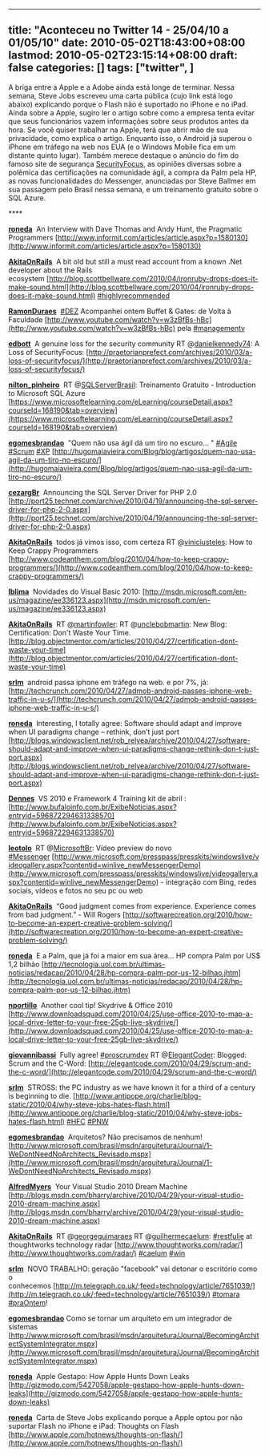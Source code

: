
---
title: "Aconteceu no Twitter 14 - 25/04/10 a 01/05/10"
date: 2010-05-02T18:43:00+08:00
lastmod: 2010-05-02T23:15:14+08:00
draft: false
categories: []
tags: ["twitter", ]
---


A briga entre a Apple e a Adobe ainda está longe de terminar. Nessa semana, Steve Jobs escreveu uma carta pública (cujo link está logo abaixo) explicando porque o Flash não é suportado no iPhone e no iPad. Ainda sobre a Apple, sugiro ler o artigo sobre como a empresa tenta evitar que seus funcionários vazem informações sobre seus produtos antes da hora. Se você quiser trabalhar na Apple, terá que abrir mão de sua privacidade, como explica o artigo. Enquanto isso, o Android já superou o iPhone em tráfego na web nos EUA (e o Windows Mobile fica em um distante quinto lugar). Também merece destaque o anúncio do fim do famoso site de segurança [SecurityFocus](http://www.securityfocus.com/), as opiniões diversas sobre a polêmica das certificações na comunidade ágil, a compra da Palm pela HP, as novas funcionalidades do Messenger, anunciadas por Steve Ballmer em sua passagem pelo Brasil nessa semana, e um treinamento gratuito sobre o SQL Azure.

<span class="status-body"><span class="status-content">****</span></span>

<span class="status-body"><span class="status-content">**[roneda](http://twitter.com/roneda)**  <span class="entry-content">An Interview with Dave Thomas and Andy Hunt, the Pragmatic Programmers [http://www.informit.com/articles/article.aspx?p=1580130](http://www.informit.com/articles/article.aspx?p=1580130)</span></span></span>

<span class="status-body"><span class="status-content"><span class="entry-content"><span class="status-body"><span class="status-content">**[AkitaOnRails](http://twitter.com/AkitaOnRails)**  <span class="entry-content">A bit old but still a must read account from a known .Net developer about the Rails ecosystem [http://blog.scottbellware.com/2010/04/ironruby-drops-does-it-make-sound.html](http://blog.scottbellware.com/2010/04/ironruby-drops-does-it-make-sound.html) [#highlyrecommended](http://twitter.com/search?q=%23highlyrecommended "#highlyrecommended")</span></span></span></span></span></span>

<span class="status-body"><span class="status-content"><span class="entry-content"><span class="status-body"><span class="status-content"><span class="entry-content"><span class="status-body"><span class="status-content">**[RamonDuraes](http://twitter.com/RamonDuraes)**  <span class="entry-content">[#DEZ](http://twitter.com/search?q=%23DEZ "#DEZ") Acompanhei ontem Buffet & Gates: de Volta à Faculdade [http://www.youtube.com/watch?v=w3zBfBs-hBc](http://www.youtube.com/watch?v=w3zBfBs-hBc) pela [#managementv](http://twitter.com/search?q=%23managementv "#managementv")</span></span></span></span></span></span></span></span></span>

<span class="status-body"><span class="status-content"><span class="entry-content"><span class="status-body"><span class="status-content"><span class="entry-content"><span class="status-body"><span class="status-content"><span class="entry-content"><span class="status-body"><span class="status-content">**[edbott](http://twitter.com/edbott)**  <span class="entry-content">A genuine loss for the security community RT @[danielkennedy74](http://twitter.com/danielkennedy74): A Loss of SecurityFocus: [http://praetorianprefect.com/archives/2010/03/a-loss-of-securityfocus/](http://praetorianprefect.com/archives/2010/03/a-loss-of-securityfocus/)</span></span></span></span></span></span></span></span></span></span></span></span>

<span class="status-body"><span class="status-content"><span class="entry-content"><span class="status-body"><span class="status-content"><span class="entry-content"><span class="status-body"><span class="status-content"><span class="entry-content"><span class="status-body"><span class="status-content"><span class="entry-content"><span class="status-body"><span class="status-content">**[nilton_pinheiro](http://twitter.com/nilton_pinheiro)**  <span class="entry-content">RT @[SQLServerBrasil](http://twitter.com/SQLServerBrasil): Treinamento Gratuito - Introduction to Microsoft SQL Azure [https://www.microsoftelearning.com/eLearning/courseDetail.aspx?courseId=168190&tab=overview](https://www.microsoftelearning.com/eLearning/courseDetail.aspx?courseId=168190&tab=overview)</span></span></span></span></span></span></span></span></span></span></span></span></span></span></span>

<span class="status-body"><span class="status-content"><span class="entry-content"><span class="status-body"><span class="status-content"><span class="entry-content"><span class="status-body"><span class="status-content"><span class="entry-content"><span class="status-body"><span class="status-content"><span class="entry-content"><span class="status-body"><span class="status-content"><span class="entry-content"><span class="status-body"><span class="status-content">**[egomesbrandao](http://twitter.com/egomesbrandao)**  <span class="entry-content">"Quem não usa ágil dá um tiro no escuro... " [#Agile](http://twitter.com/search?q=%23Agile "#Agile") [#Scrum](http://twitter.com/search?q=%23Scrum "#Scrum") [#XP](http://twitter.com/search?q=%23XP "#XP") [http://hugomaiavieira.com/Blog/blog/artigos/quem-nao-usa-agil-da-um-tiro-no-escuro/](http://hugomaiavieira.com/Blog/blog/artigos/quem-nao-usa-agil-da-um-tiro-no-escuro/)</span></span></span></span></span></span></span></span></span></span></span></span></span></span></span></span></span></span>

<span class="status-body"><span class="status-content"><span class="entry-content"><span class="status-body"><span class="status-content"><span class="entry-content"><span class="status-body"><span class="status-content"><span class="entry-content"><span class="status-body"><span class="status-content"><span class="entry-content"><span class="status-body"><span class="status-content"><span class="entry-content"><span class="status-body"><span class="status-content"><span class="entry-content"><span class="status-body"><span class="status-content">**[cezargBr](http://twitter.com/cezargBr)**  <span class="entry-content">Announcing the SQL Server Driver for PHP 2.0 [http://port25.technet.com/archive/2010/04/19/announcing-the-sql-server-driver-for-php-2-0.aspx](http://port25.technet.com/archive/2010/04/19/announcing-the-sql-server-driver-for-php-2-0.aspx)</span></span></span></span></span></span></span></span></span></span></span></span></span></span></span></span></span></span></span></span></span>

<span class="status-body"><span class="status-content"><span class="entry-content"><span class="status-body"><span class="status-content"><span class="entry-content"><span class="status-body"><span class="status-content"><span class="entry-content"><span class="status-body"><span class="status-content"><span class="entry-content"><span class="status-body"><span class="status-content"><span class="entry-content"><span class="status-body"><span class="status-content"><span class="entry-content"><span class="status-body"><span class="status-content"><span class="entry-content"><span class="status-body"><span class="status-content">**[AkitaOnRails](http://twitter.com/AkitaOnRails)**  <span class="entry-content">todos já vimos isso, com certeza RT @[viniciusteles](http://twitter.com/viniciusteles): How to Keep Crappy Programmers [http://www.codeanthem.com/blog/2010/04/how-to-keep-crappy-programmers/](http://www.codeanthem.com/blog/2010/04/how-to-keep-crappy-programmers/)</span></span></span></span></span></span></span></span></span></span></span></span></span></span></span></span></span></span></span></span></span></span></span></span>

<span class="status-body"><span class="status-content"><span class="entry-content"><span class="status-body"><span class="status-content"><span class="entry-content"><span class="status-body"><span class="status-content"><span class="entry-content"><span class="status-body"><span class="status-content"><span class="entry-content"><span class="status-body"><span class="status-content"><span class="entry-content"><span class="status-body"><span class="status-content"><span class="entry-content"><span class="status-body"><span class="status-content"><span class="entry-content"><span class="status-body"><span class="status-content"><span class="entry-content"><span class="status-body"><span class="status-content">**[lblima](http://twitter.com/lblima)**  <span class="entry-content">Novidades do Visual Basic 2010: [http://msdn.microsoft.com/en-us/magazine/ee336123.aspx](http://msdn.microsoft.com/en-us/magazine/ee336123.aspx)</span></span></span></span></span></span></span></span></span></span></span></span></span></span></span></span></span></span></span></span></span></span></span></span></span></span></span>

<span class="status-body"><span class="status-content"><span class="entry-content"><span class="status-body"><span class="status-content"><span class="entry-content"><span class="status-body"><span class="status-content"><span class="entry-content"><span class="status-body"><span class="status-content"><span class="entry-content"><span class="status-body"><span class="status-content"><span class="entry-content"><span class="status-body"><span class="status-content"><span class="entry-content"><span class="status-body"><span class="status-content"><span class="entry-content"><span class="status-body"><span class="status-content"><span class="entry-content"><span class="status-body"><span class="status-content"><span class="entry-content"><span class="status-body"><span class="status-content">**[AkitaOnRails](http://twitter.com/AkitaOnRails)**  <span class="entry-content">RT @[martinfowler](http://twitter.com/martinfowler): RT @[unclebobmartin](http://twitter.com/unclebobmartin): New Blog: Certification: Don't Waste Your Time. [http://blog.objectmentor.com/articles/2010/04/27/certification-dont-waste-your-time](http://blog.objectmentor.com/articles/2010/04/27/certification-dont-waste-your-time)</span></span></span></span></span></span></span></span></span></span></span></span></span></span></span></span></span></span></span></span></span></span></span></span></span></span></span></span></span></span>

<span class="status-body"><span class="status-content"><span class="entry-content"><span class="status-body"><span class="status-content"><span class="entry-content"><span class="status-body"><span class="status-content"><span class="entry-content"><span class="status-body"><span class="status-content"><span class="entry-content"><span class="status-body"><span class="status-content"><span class="entry-content"><span class="status-body"><span class="status-content"><span class="entry-content"><span class="status-body"><span class="status-content"><span class="entry-content"><span class="status-body"><span class="status-content"><span class="entry-content"><span class="status-body"><span class="status-content"><span class="entry-content"><span class="status-body"><span class="status-content"><span class="entry-content"><span class="status-body"><span class="status-content">**[srlm](http://twitter.com/srlm)**  <span class="entry-content">android passa iphone em tráfego na web. e por 7%, já: [http://techcrunch.com/2010/04/27/admob-android-passes-iphone-web-traffic-in-u-s/](http://techcrunch.com/2010/04/27/admob-android-passes-iphone-web-traffic-in-u-s/)</span></span></span></span></span></span></span></span></span></span></span></span></span></span></span></span></span></span></span></span></span></span></span></span></span></span></span></span></span></span></span></span></span>

<span class="status-body"><span class="status-content"><span class="entry-content"><span class="status-body"><span class="status-content"><span class="entry-content"><span class="status-body"><span class="status-content"><span class="entry-content"><span class="status-body"><span class="status-content"><span class="entry-content"><span class="status-body"><span class="status-content"><span class="entry-content"><span class="status-body"><span class="status-content"><span class="entry-content"><span class="status-body"><span class="status-content"><span class="entry-content"><span class="status-body"><span class="status-content"><span class="entry-content"><span class="status-body"><span class="status-content"><span class="entry-content"><span class="status-body"><span class="status-content"><span class="entry-content"><span class="status-body"><span class="status-content"><span class="entry-content"><span class="status-body"><span class="status-content">**[roneda](http://twitter.com/roneda)**  <span class="entry-content">Interesting, I totally agree: Software should adapt and improve when UI paradigms change – rethink, don’t just port   
[http://blogs.windowsclient.net/rob_relyea/archive/2010/04/27/software-should-adapt-and-improve-when-ui-paradigms-change-rethink-don-t-just-port.aspx](http://blogs.windowsclient.net/rob_relyea/archive/2010/04/27/software-should-adapt-and-improve-when-ui-paradigms-change-rethink-don-t-just-port.aspx)</span></span></span></span></span></span></span></span></span></span></span></span></span></span></span></span></span></span></span></span></span></span></span></span></span></span></span></span></span></span></span></span></span></span></span></span>

<span class="status-body"><span class="status-content"><span class="entry-content"><span class="status-body"><span class="status-content"><span class="entry-content"><span class="status-body"><span class="status-content"><span class="entry-content"><span class="status-body"><span class="status-content"><span class="entry-content"><span class="status-body"><span class="status-content"><span class="entry-content"><span class="status-body"><span class="status-content"><span class="entry-content"><span class="status-body"><span class="status-content"><span class="entry-content"><span class="status-body"><span class="status-content"><span class="entry-content"><span class="status-body"><span class="status-content"><span class="entry-content"><span class="status-body"><span class="status-content"><span class="entry-content"><span class="status-body"><span class="status-content"><span class="entry-content"><span class="status-body"><span class="status-content"><span class="entry-content"><span class="status-body"><span class="status-content">**[Dennes](http://twitter.com/Dennes)**  <span class="entry-content">VS 2010 e Framework 4 Training kit de abril : [http://www.bufaloinfo.com.br/ExibeNoticias.aspx?entryid=596872294631338570](http://www.bufaloinfo.com.br/ExibeNoticias.aspx?entryid=596872294631338570)</span></span></span></span></span></span></span></span></span></span></span></span></span></span></span></span></span></span></span></span></span></span></span></span></span></span></span></span></span></span></span></span></span></span></span></span></span></span></span>

<span class="status-body"><span class="status-content"><span class="entry-content"><span class="status-body"><span class="status-content"><span class="entry-content"><span class="status-body"><span class="status-content"><span class="entry-content"><span class="status-body"><span class="status-content"><span class="entry-content"><span class="status-body"><span class="status-content"><span class="entry-content"><span class="status-body"><span class="status-content"><span class="entry-content"><span class="status-body"><span class="status-content"><span class="entry-content"><span class="status-body"><span class="status-content"><span class="entry-content"><span class="status-body"><span class="status-content"><span class="entry-content"><span class="status-body"><span class="status-content"><span class="entry-content"><span class="status-body"><span class="status-content"><span class="entry-content"><span class="status-body"><span class="status-content"><span class="entry-content"><span class="status-body"><span class="status-content"><span class="entry-content"><span class="status-body"><span class="status-content">**[leotolo](http://twitter.com/leotolo)**  <span class="entry-content">RT @[MicrosoftBr](http://twitter.com/MicrosoftBr): Vídeo preview do novo [#Messenger](http://twitter.com/search?q=%23Messenger "#Messenger") [http://www.microsoft.com/presspass/presskits/windowslive/videogallery.aspx?contentid=winlive_newMessengerDemo](http://www.microsoft.com/presspass/presskits/windowslive/videogallery.aspx?contentid=winlive_newMessengerDemo) - integração com Bing, redes sociais, vídeos e fotos no seu pc ou web</span></span></span></span></span></span></span></span></span></span></span></span></span></span></span></span></span></span></span></span></span></span></span></span></span></span></span></span></span></span></span></span></span></span></span></span></span></span></span></span></span></span>

<span class="status-body"><span class="status-content"><span class="entry-content"><span class="status-body"><span class="status-content"><span class="entry-content"><span class="status-body"><span class="status-content"><span class="entry-content"><span class="status-body"><span class="status-content"><span class="entry-content"><span class="status-body"><span class="status-content"><span class="entry-content"><span class="status-body"><span class="status-content"><span class="entry-content"><span class="status-body"><span class="status-content"><span class="entry-content"><span class="status-body"><span class="status-content"><span class="entry-content"><span class="status-body"><span class="status-content"><span class="entry-content"><span class="status-body"><span class="status-content"><span class="entry-content"><span class="status-body"><span class="status-content"><span class="entry-content"><span class="status-body"><span class="status-content"><span class="entry-content"><span class="status-body"><span class="status-content"><span class="entry-content"><span class="status-body"><span class="status-content"><span class="entry-content"><span class="status-body"><span class="status-content">**[AkitaOnRails](http://twitter.com/AkitaOnRails)**  <span class="entry-content">“Good judgment comes from experience. Experience comes from bad judgment.” - Will Rogers [http://softwarecreation.org/2010/how-to-become-an-expert-creative-problem-solving/](http://softwarecreation.org/2010/how-to-become-an-expert-creative-problem-solving/)</span></span></span></span></span></span></span></span></span></span></span></span></span></span></span></span></span></span></span></span></span></span></span></span></span></span></span></span></span></span></span></span></span></span></span></span></span></span></span></span></span></span></span></span></span>

<span class="status-body"><span class="status-content"><span class="entry-content"><span class="status-body"><span class="status-content"><span class="entry-content"><span class="status-body"><span class="status-content"><span class="entry-content"><span class="status-body"><span class="status-content"><span class="entry-content"><span class="status-body"><span class="status-content"><span class="entry-content"><span class="status-body"><span class="status-content"><span class="entry-content"><span class="status-body"><span class="status-content"><span class="entry-content"><span class="status-body"><span class="status-content"><span class="entry-content"><span class="status-body"><span class="status-content"><span class="entry-content"><span class="status-body"><span class="status-content"><span class="entry-content"><span class="status-body"><span class="status-content"><span class="entry-content"><span class="status-body"><span class="status-content"><span class="entry-content"><span class="status-body"><span class="status-content"><span class="entry-content"><span class="status-body"><span class="status-content"><span class="entry-content"><span class="status-body"><span class="status-content"><span class="entry-content"><span class="status-body"><span class="status-content">**[roneda](http://twitter.com/roneda)**  <span class="entry-content">E a Palm, que já foi a maior em sua área... HP compra Palm por US$ 1,2 bilhão [http://tecnologia.uol.com.br/ultimas-noticias/redacao/2010/04/28/hp-compra-palm-por-us-12-bilhao.jhtm](http://tecnologia.uol.com.br/ultimas-noticias/redacao/2010/04/28/hp-compra-palm-por-us-12-bilhao.jhtm)</span></span></span></span></span></span></span></span></span></span></span></span></span></span></span></span></span></span></span></span></span></span></span></span></span></span></span></span></span></span></span></span></span></span></span></span></span></span></span></span></span></span></span></span></span></span></span></span>

<span class="status-body"><span class="status-content"><span class="entry-content"><span class="status-body"><span class="status-content"><span class="entry-content"><span class="status-body"><span class="status-content"><span class="entry-content"><span class="status-body"><span class="status-content"><span class="entry-content"><span class="status-body"><span class="status-content"><span class="entry-content"><span class="status-body"><span class="status-content"><span class="entry-content"><span class="status-body"><span class="status-content"><span class="entry-content"><span class="status-body"><span class="status-content"><span class="entry-content"><span class="status-body"><span class="status-content"><span class="entry-content"><span class="status-body"><span class="status-content"><span class="entry-content"><span class="status-body"><span class="status-content"><span class="entry-content"><span class="status-body"><span class="status-content"><span class="entry-content"><span class="status-body"><span class="status-content"><span class="entry-content"><span class="status-body"><span class="status-content"><span class="entry-content"><span class="status-body"><span class="status-content"><span class="entry-content"><span class="status-body"><span class="status-content"><span class="entry-content"><span class="status-body"><span class="status-content">**[nportillo](http://twitter.com/nportillo)**  <span class="entry-content">Another cool tip! Skydrive & Office 2010 [http://www.downloadsquad.com/2010/04/25/use-office-2010-to-map-a-local-drive-letter-to-your-free-25gb-live-skydrive/](http://www.downloadsquad.com/2010/04/25/use-office-2010-to-map-a-local-drive-letter-to-your-free-25gb-live-skydrive/)</span></span></span></span></span></span></span></span></span></span></span></span></span></span></span></span></span></span></span></span></span></span></span></span></span></span></span></span></span></span></span></span></span></span></span></span></span></span></span></span></span></span></span></span></span></span></span></span></span></span></span>

<span class="status-body"><span class="status-content"><span class="entry-content"><span class="status-body"><span class="status-content"><span class="entry-content"><span class="status-body"><span class="status-content"><span class="entry-content"><span class="status-body"><span class="status-content"><span class="entry-content"><span class="status-body"><span class="status-content"><span class="entry-content"><span class="status-body"><span class="status-content"><span class="entry-content"><span class="status-body"><span class="status-content"><span class="entry-content"><span class="status-body"><span class="status-content"><span class="entry-content"><span class="status-body"><span class="status-content"><span class="entry-content"><span class="status-body"><span class="status-content"><span class="entry-content"><span class="status-body"><span class="status-content"><span class="entry-content"><span class="status-body"><span class="status-content"><span class="entry-content"><span class="status-body"><span class="status-content"><span class="entry-content"><span class="status-body"><span class="status-content"><span class="entry-content"><span class="status-body"><span class="status-content"><span class="entry-content"><span class="status-body"><span class="status-content"><span class="entry-content"><span class="status-body"><span class="status-content"><span class="entry-content"><span class="status-body"><span class="status-content">**[giovannibassi](http://twitter.com/giovannibassi)**  <span class="entry-content">Fully agree! [#proscrumdev](http://twitter.com/search?q=%23proscrumdev "#proscrumdev") RT @[ElegantCoder](http://twitter.com/ElegantCoder): Blogged: Scrum and the C-Word: [http://elegantcode.com/2010/04/29/scrum-and-the-c-word/](http://elegantcode.com/2010/04/29/scrum-and-the-c-word/)</span></span></span></span></span></span></span></span></span></span></span></span></span></span></span></span></span></span></span></span></span></span></span></span></span></span></span></span></span></span></span></span></span></span></span></span></span></span></span></span></span></span></span></span></span></span></span></span></span></span></span></span></span></span>

<span class="status-body"><span class="status-content"><span class="entry-content"><span class="status-body"><span class="status-content"><span class="entry-content"><span class="status-body"><span class="status-content"><span class="entry-content"><span class="status-body"><span class="status-content"><span class="entry-content"><span class="status-body"><span class="status-content"><span class="entry-content"><span class="status-body"><span class="status-content"><span class="entry-content"><span class="status-body"><span class="status-content"><span class="entry-content"><span class="status-body"><span class="status-content"><span class="entry-content"><span class="status-body"><span class="status-content"><span class="entry-content"><span class="status-body"><span class="status-content"><span class="entry-content"><span class="status-body"><span class="status-content"><span class="entry-content"><span class="status-body"><span class="status-content"><span class="entry-content"><span class="status-body"><span class="status-content"><span class="entry-content"><span class="status-body"><span class="status-content"><span class="entry-content"><span class="status-body"><span class="status-content"><span class="entry-content"><span class="status-body"><span class="status-content"><span class="entry-content"><span class="status-body"><span class="status-content"><span class="entry-content"><span class="status-body"><span class="status-content"><span class="entry-content"><span class="status-body"><span class="status-content">**[srlm](http://twitter.com/srlm)**  <span class="entry-content">STROSS: the PC industry as we have known it for a third of a century is beginning to die. [http://www.antipope.org/charlie/blog-static/2010/04/why-steve-jobs-hates-flash.html](http://www.antipope.org/charlie/blog-static/2010/04/why-steve-jobs-hates-flash.html) [#HFC](http://twitter.com/search?q=%23HFC "#HFC") [#PNW](http://twitter.com/search?q=%23PNW "#PNW")</span></span></span></span></span></span></span></span></span></span></span></span></span></span></span></span></span></span></span></span></span></span></span></span></span></span></span></span></span></span></span></span></span></span></span></span></span></span></span></span></span></span></span></span></span></span></span></span></span></span></span></span></span></span></span></span></span>

<span class="status-body"><span class="status-content"><span class="entry-content"><span class="status-body"><span class="status-content"><span class="entry-content"><span class="status-body"><span class="status-content"><span class="entry-content"><span class="status-body"><span class="status-content"><span class="entry-content"><span class="status-body"><span class="status-content"><span class="entry-content"><span class="status-body"><span class="status-content"><span class="entry-content"><span class="status-body"><span class="status-content"><span class="entry-content"><span class="status-body"><span class="status-content"><span class="entry-content"><span class="status-body"><span class="status-content"><span class="entry-content"><span class="status-body"><span class="status-content"><span class="entry-content"><span class="status-body"><span class="status-content"><span class="entry-content"><span class="status-body"><span class="status-content"><span class="entry-content"><span class="status-body"><span class="status-content"><span class="entry-content"><span class="status-body"><span class="status-content"><span class="entry-content"><span class="status-body"><span class="status-content"><span class="entry-content"><span class="status-body"><span class="status-content"><span class="entry-content"><span class="status-body"><span class="status-content"><span class="entry-content"><span class="status-body"><span class="status-content"><span class="entry-content"><span class="status-body"><span class="status-content"><span class="entry-content"><span class="status-body"><span class="status-content">**[egomesbrandao](http://twitter.com/egomesbrandao)**  <span class="entry-content">Arquitetos? Não precisamos de nenhum! [http://www.microsoft.com/brasil/msdn/arquitetura/Journal/1-WeDontNeedNoArchitects_Revisado.mspx](http://www.microsoft.com/brasil/msdn/arquitetura/Journal/1-WeDontNeedNoArchitects_Revisado.mspx)</span></span></span></span></span></span></span></span></span></span></span></span></span></span></span></span></span></span></span></span></span></span></span></span></span></span></span></span></span></span></span></span></span></span></span></span></span></span></span></span></span></span></span></span></span></span></span></span></span></span></span></span></span></span></span></span></span></span></span></span>

<span class="status-body"><span class="status-content"><span class="entry-content"><span class="status-body"><span class="status-content"><span class="entry-content"><span class="status-body"><span class="status-content"><span class="entry-content"><span class="status-body"><span class="status-content"><span class="entry-content"><span class="status-body"><span class="status-content"><span class="entry-content"><span class="status-body"><span class="status-content"><span class="entry-content"><span class="status-body"><span class="status-content"><span class="entry-content"><span class="status-body"><span class="status-content"><span class="entry-content"><span class="status-body"><span class="status-content"><span class="entry-content"><span class="status-body"><span class="status-content"><span class="entry-content"><span class="status-body"><span class="status-content"><span class="entry-content"><span class="status-body"><span class="status-content"><span class="entry-content"><span class="status-body"><span class="status-content"><span class="entry-content"><span class="status-body"><span class="status-content"><span class="entry-content"><span class="status-body"><span class="status-content"><span class="entry-content"><span class="status-body"><span class="status-content"><span class="entry-content"><span class="status-body"><span class="status-content"><span class="entry-content"><span class="status-body"><span class="status-content"><span class="entry-content"><span class="status-body"><span class="status-content"><span class="entry-content"><span class="status-body"><span class="status-content"><span class="entry-content"><span class="status-body"><span class="status-content">**[AlfredMyers](http://twitter.com/AlfredMyers)**  <span class="entry-content">Your Visual Studio 2010 Dream Machine [http://blogs.msdn.com/bharry/archive/2010/04/29/your-visual-studio-2010-dream-machine.aspx](http://blogs.msdn.com/bharry/archive/2010/04/29/your-visual-studio-2010-dream-machine.aspx)</span></span></span></span></span></span></span></span></span></span></span></span></span></span></span></span></span></span></span></span></span></span></span></span></span></span></span></span></span></span></span></span></span></span></span></span></span></span></span></span></span></span></span></span></span></span></span></span></span></span></span></span></span></span></span></span></span></span></span></span></span></span></span>

<span class="status-body"><span class="status-content"><span class="entry-content"><span class="status-body"><span class="status-content"><span class="entry-content"><span class="status-body"><span class="status-content"><span class="entry-content"><span class="status-body"><span class="status-content"><span class="entry-content"><span class="status-body"><span class="status-content"><span class="entry-content"><span class="status-body"><span class="status-content"><span class="entry-content"><span class="status-body"><span class="status-content"><span class="entry-content"><span class="status-body"><span class="status-content"><span class="entry-content"><span class="status-body"><span class="status-content"><span class="entry-content"><span class="status-body"><span class="status-content"><span class="entry-content"><span class="status-body"><span class="status-content"><span class="entry-content"><span class="status-body"><span class="status-content"><span class="entry-content"><span class="status-body"><span class="status-content"><span class="entry-content"><span class="status-body"><span class="status-content"><span class="entry-content"><span class="status-body"><span class="status-content"><span class="entry-content"><span class="status-body"><span class="status-content"><span class="entry-content"><span class="status-body"><span class="status-content"><span class="entry-content"><span class="status-body"><span class="status-content"><span class="entry-content"><span class="status-body"><span class="status-content"><span class="entry-content"><span class="status-body"><span class="status-content"><span class="entry-content"><span class="status-body"><span class="status-content"><span class="entry-content"><span class="status-body"><span class="status-content">**[AkitaOnRails](http://twitter.com/AkitaOnRails)**  <span class="entry-content">RT @[georgeguimaraes](http://twitter.com/georgeguimaraes) RT @[guilhermecaelum](http://twitter.com/guilhermecaelum): [#restfulie](http://twitter.com/search?q=%23restfulie "#restfulie") at thoughtworks technology radar [http://www.thoughtworks.com/radar/](http://www.thoughtworks.com/radar/) [#caelum](http://twitter.com/search?q=%23caelum "#caelum") [#win](http://twitter.com/search?q=%23win "#win")</span></span></span></span></span></span></span></span></span></span></span></span></span></span></span></span></span></span></span></span></span></span></span></span></span></span></span></span></span></span></span></span></span></span></span></span></span></span></span></span></span></span></span></span></span></span></span></span></span></span></span></span></span></span></span></span></span></span></span></span></span></span></span></span></span></span>

<span class="status-body"><span class="status-content"><span class="entry-content"><span class="status-body"><span class="status-content"><span class="entry-content"><span class="status-body"><span class="status-content"><span class="entry-content"><span class="status-body"><span class="status-content"><span class="entry-content"><span class="status-body"><span class="status-content"><span class="entry-content"><span class="status-body"><span class="status-content"><span class="entry-content"><span class="status-body"><span class="status-content"><span class="entry-content"><span class="status-body"><span class="status-content"><span class="entry-content"><span class="status-body"><span class="status-content"><span class="entry-content"><span class="status-body"><span class="status-content"><span class="entry-content"><span class="status-body"><span class="status-content"><span class="entry-content"><span class="status-body"><span class="status-content"><span class="entry-content"><span class="status-body"><span class="status-content"><span class="entry-content"><span class="status-body"><span class="status-content"><span class="entry-content"><span class="status-body"><span class="status-content"><span class="entry-content"><span class="status-body"><span class="status-content"><span class="entry-content"><span class="status-body"><span class="status-content"><span class="entry-content"><span class="status-body"><span class="status-content"><span class="entry-content"><span class="status-body"><span class="status-content"><span class="entry-content"><span class="status-body"><span class="status-content"><span class="entry-content"><span class="status-body"><span class="status-content"><span class="entry-content"><span class="status-body"><span class="status-content"><span class="entry-content"><span class="status-body"><span class="status-content">**[srlm](http://twitter.com/srlm)**  <span class="entry-content">NOVO TRABALHO: geração "facebook" vai detonar o escritório como o conhecemos [http://m.telegraph.co.uk/;feed=technology/article/7651039/](http://m.telegraph.co.uk/;feed=technology/article/7651039/) [#tomara](http://twitter.com/search?q=%23tomara "#tomara") [#praOntem](http://twitter.com/search?q=%23praOntem "#praOntem")!</span></span></span></span></span></span></span></span></span></span></span></span></span></span></span></span></span></span></span></span></span></span></span></span></span></span></span></span></span></span></span></span></span></span></span></span></span></span></span></span></span></span></span></span></span></span></span></span></span></span></span></span></span></span></span></span></span></span></span></span></span></span></span></span></span></span></span></span></span>

<span class="status-body"><span class="status-content"><span class="entry-content"><span class="status-body"><span class="status-content"><span class="entry-content"><span class="status-body"><span class="status-content"><span class="entry-content"><span class="status-body"><span class="status-content"><span class="entry-content"><span class="status-body"><span class="status-content"><span class="entry-content"><span class="status-body"><span class="status-content"><span class="entry-content"><span class="status-body"><span class="status-content"><span class="entry-content"><span class="status-body"><span class="status-content"><span class="entry-content"><span class="status-body"><span class="status-content"><span class="entry-content"><span class="status-body"><span class="status-content"><span class="entry-content"><span class="status-body"><span class="status-content"><span class="entry-content"><span class="status-body"><span class="status-content"><span class="entry-content"><span class="status-body"><span class="status-content"><span class="entry-content"><span class="status-body"><span class="status-content"><span class="entry-content"><span class="status-body"><span class="status-content"><span class="entry-content"><span class="status-body"><span class="status-content"><span class="entry-content"><span class="status-body"><span class="status-content"><span class="entry-content"><span class="status-body"><span class="status-content"><span class="entry-content"><span class="status-body"><span class="status-content"><span class="entry-content"><span class="status-body"><span class="status-content"><span class="entry-content"><span class="status-body"><span class="status-content"><span class="entry-content"><span class="status-body"><span class="status-content"><span class="entry-content"><span class="status-body"><span class="status-content"><span class="entry-content"><span class="status-body"><span class="status-content">**[egomesbrandao](http://twitter.com/egomesbrandao)** <span class="entry-content">Como se tornar um arquiteto em um integrador de sistemas [http://www.microsoft.com/brasil/msdn/arquitetura/Journal/BecomingArchitectSystemIntegrator.mspx](http://www.microsoft.com/brasil/msdn/arquitetura/Journal/BecomingArchitectSystemIntegrator.mspx)</span></span></span></span></span></span></span></span></span></span></span></span></span></span></span></span></span></span></span></span></span></span></span></span></span></span></span></span></span></span></span></span></span></span></span></span></span></span></span></span></span></span></span></span></span></span></span></span></span></span></span></span></span></span></span></span></span></span></span></span></span></span></span></span></span></span></span></span></span></span></span></span>

<span class="status-body"><span class="status-content"><span class="entry-content"><span class="status-body"><span class="status-content"><span class="entry-content"><span class="status-body"><span class="status-content"><span class="entry-content"><span class="status-body"><span class="status-content"><span class="entry-content"><span class="status-body"><span class="status-content"><span class="entry-content"><span class="status-body"><span class="status-content"><span class="entry-content"><span class="status-body"><span class="status-content"><span class="entry-content"><span class="status-body"><span class="status-content"><span class="entry-content"><span class="status-body"><span class="status-content"><span class="entry-content"><span class="status-body"><span class="status-content"><span class="entry-content"><span class="status-body"><span class="status-content"><span class="entry-content"><span class="status-body"><span class="status-content"><span class="entry-content"><span class="status-body"><span class="status-content"><span class="entry-content"><span class="status-body"><span class="status-content"><span class="entry-content"><span class="status-body"><span class="status-content"><span class="entry-content"><span class="status-body"><span class="status-content"><span class="entry-content"><span class="status-body"><span class="status-content"><span class="entry-content"><span class="status-body"><span class="status-content"><span class="entry-content"><span class="status-body"><span class="status-content"><span class="entry-content"><span class="status-body"><span class="status-content"><span class="entry-content"><span class="status-body"><span class="status-content"><span class="entry-content"><span class="status-body"><span class="status-content"><span class="entry-content"><span class="status-body"><span class="status-content"><span class="entry-content"><span class="status-body"><span class="status-content"><span class="entry-content"><span class="status-body"><span class="status-content">**[roneda](http://twitter.com/roneda)**  <span class="entry-content">Apple Gestapo: How Apple Hunts Down Leaks [http://gizmodo.com/5427058/apple-gestapo-how-apple-hunts-down-leaks](http://gizmodo.com/5427058/apple-gestapo-how-apple-hunts-down-leaks)</span></span></span></span></span></span></span></span></span></span></span></span></span></span></span></span></span></span></span></span></span></span></span></span></span></span></span></span></span></span></span></span></span></span></span></span></span></span></span></span></span></span></span></span></span></span></span></span></span></span></span></span></span></span></span></span></span></span></span></span></span></span></span></span></span></span></span></span></span></span></span></span></span></span></span>

<span class="status-body"><span class="status-content"><span class="entry-content"><span class="status-body"><span class="status-content"><span class="entry-content"><span class="status-body"><span class="status-content"><span class="entry-content"><span class="status-body"><span class="status-content"><span class="entry-content"><span class="status-body"><span class="status-content"><span class="entry-content"><span class="status-body"><span class="status-content"><span class="entry-content"><span class="status-body"><span class="status-content"><span class="entry-content"><span class="status-body"><span class="status-content"><span class="entry-content"><span class="status-body"><span class="status-content"><span class="entry-content"><span class="status-body"><span class="status-content"><span class="entry-content"><span class="status-body"><span class="status-content"><span class="entry-content"><span class="status-body"><span class="status-content"><span class="entry-content"><span class="status-body"><span class="status-content"><span class="entry-content"><span class="status-body"><span class="status-content"><span class="entry-content"><span class="status-body"><span class="status-content"><span class="entry-content"><span class="status-body"><span class="status-content"><span class="entry-content"><span class="status-body"><span class="status-content"><span class="entry-content"><span class="status-body"><span class="status-content"><span class="entry-content"><span class="status-body"><span class="status-content"><span class="entry-content"><span class="status-body"><span class="status-content"><span class="entry-content"><span class="status-body"><span class="status-content"><span class="entry-content"><span class="status-body"><span class="status-content"><span class="entry-content"><span class="status-body"><span class="status-content"><span class="entry-content"><span class="status-body"><span class="status-content"><span class="entry-content"><span class="status-body"><span class="status-content"><span class="entry-content"><span class="status-body"><span class="status-content">**[roneda](http://twitter.com/roneda)**  <span class="entry-content">Carta de Steve Jobs explicando porque a Apple optou por não suportar Flash no iPhone e iPad: Thoughts on Flash [http://www.apple.com/hotnews/thoughts-on-flash/](http://www.apple.com/hotnews/thoughts-on-flash/)</span></span></span></span></span></span></span></span></span></span></span></span></span></span></span></span></span></span></span></span></span></span></span></span></span></span></span></span></span></span></span></span></span></span></span></span></span></span></span></span></span></span></span></span></span></span></span></span></span></span></span></span></span></span></span></span></span></span></span></span></span></span></span></span></span></span></span></span></span></span></span></span></span></span></span></span></span></span>

<span class="status-body"><span class="status-content"><span class="entry-content"><span class="status-body"><span class="status-content"><span class="entry-content"><span class="status-body"><span class="status-content"><span class="entry-content"><span class="status-body"><span class="status-content"><span class="entry-content"><span class="status-body"><span class="status-content"><span class="entry-content"><span class="status-body"><span class="status-content"><span class="entry-content"><span class="status-body"><span class="status-content"><span class="entry-content"><span class="status-body"><span class="status-content"><span class="entry-content"><span class="status-body"><span class="status-content"><span class="entry-content"><span class="status-body"><span class="status-content"><span class="entry-content"><span class="status-body"><span class="status-content"><span class="entry-content"><span class="status-body"><span class="status-content"><span class="entry-content"><span class="status-body"><span class="status-content"><span class="entry-content"><span class="status-body"><span class="status-content"><span class="entry-content"><span class="status-body"><span class="status-content"><span class="entry-content"><span class="status-body"><span class="status-content"><span class="entry-content"><span class="status-body"><span class="status-content"><span class="entry-content"><span class="status-body"><span class="status-content"><span class="entry-content"><span class="status-body"><span class="status-content"><span class="entry-content"><span class="status-body"><span class="status-content"><span class="entry-content"><span class="status-body"><span class="status-content"><span class="entry-content"><span class="status-body"><span class="status-content"><span class="entry-content"><span class="status-body"><span class="status-content"><span class="entry-content"><span class="status-body"><span class="status-content"><span class="entry-content"><span class="status-body"><span class="status-content"><span class="entry-content"><span class="status-body"><span class="status-content"></span></span></span></span></span></span></span></span></span></span></span></span></span></span></span></span></span></span></span></span></span></span></span></span></span></span></span></span></span></span></span></span></span></span></span></span></span></span></span></span></span></span></span></span></span></span></span></span></span></span></span></span></span></span></span></span></span></span></span></span></span></span></span></span></span></span></span></span></span></span></span></span></span></span></span></span></span>

